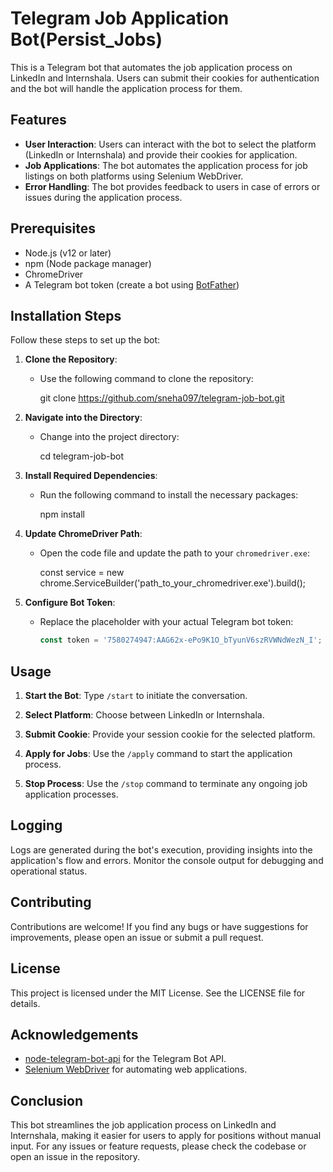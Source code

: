 # Telegram Job Application Bot(Persist_Jobs)

This is a Telegram bot that automates the job application process on LinkedIn and Internshala. Users can submit their cookies for authentication and the bot will handle the application process for them.

## Features

- **User Interaction**: Users can interact with the bot to select the platform (LinkedIn or Internshala) and provide their cookies for application.
- **Job Applications**: The bot automates the application process for job listings on both platforms using Selenium WebDriver.
- **Error Handling**: The bot provides feedback to users in case of errors or issues during the application process.

## Prerequisites

- Node.js (v12 or later)
- npm (Node package manager)
- ChromeDriver
- A Telegram bot token (create a bot using [BotFather](https://core.telegram.org/bots#botfather))

## Installation Steps
Follow these steps to set up the bot:

1. **Clone the Repository**:
   - Use the following command to clone the repository:
     
     git clone https://github.com/sneha097/telegram-job-bot.git
     
2. **Navigate into the Directory**:
   - Change into the project directory:
     
     cd telegram-job-bot
     

3. **Install Required Dependencies**:
   - Run the following command to install the necessary packages:
  
     npm install
    

4. **Update ChromeDriver Path**:
   - Open the code file and update the path to your `chromedriver.exe`:
    
     const service = new chrome.ServiceBuilder('path_to_your_chromedriver.exe').build();
     

5. **Configure Bot Token**:
   - Replace the placeholder with your actual Telegram bot token:
     ```javascript
     const token = '7580274947:AAG62x-ePo9K1O_bTyunV6szRVWNdWezN_I';
   

## Usage

1. **Start the Bot**: Type `/start` to initiate the conversation.
   
2. **Select Platform**: Choose between LinkedIn or Internshala.
   
3. **Submit Cookie**: Provide your session cookie for the selected platform.
   
4. **Apply for Jobs**: Use the `/apply` command to start the application process.
   
5. **Stop Process**: Use the `/stop` command to terminate any ongoing job application processes.

## Logging

Logs are generated during the bot's execution, providing insights into the application's flow and errors. Monitor the console output for debugging and operational status.

## Contributing

Contributions are welcome! If you find any bugs or have suggestions for improvements, please open an issue or submit a pull request.

## License

This project is licensed under the MIT License. See the LICENSE file for details.

## Acknowledgements

- [node-telegram-bot-api](https://www.npmjs.com/package/node-telegram-bot-api) for the Telegram Bot API.
- [Selenium WebDriver](https://www.selenium.dev/documentation/webdriver/) for automating web applications.
  
 ## Conclusion

This bot streamlines the job application process on LinkedIn and Internshala, making it easier for users to apply for positions without manual input. For any issues or feature requests, please check the codebase or open an issue in the repository.
